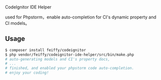 CodeIgnitor IDE Helper

used for Phpstorm，enable auto-completion for CI's dynamic property and CI models。

## Usage

``` sh
$ composer install feiffy/codeignitor
$ php vendor/feiffy/codeignitor-ide-helper/src/bin/make.php
# auto-generating models and CI's property docs, 
# ...
# finished, and enabled your phpstorm code auto-completion.
# enjoy your coding!
```